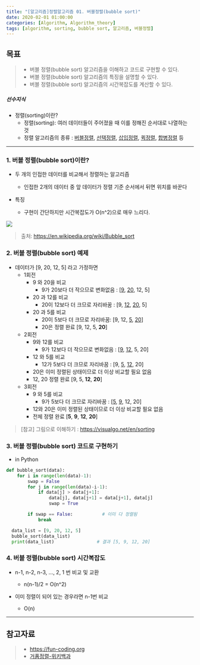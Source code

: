 ```yaml
---
title: "[알고리즘]정렬알고리즘 01. 버블정렬(bubble sort)"
date: 2020-02-01 01:00:00
categories: [Algorithm, Algorithm_theory]
tags: [algorithm, sorting, bubble sort, 알고리즘, 버블정렬]
---
```

## 목표
> * 버블 정렬(bubble sort) 알고리즘을 이해하고 코드로 구현할 수 있다.   
> * 버블 정렬(bubble sort) 알고리즘의 특징을 설명할 수 있다.   
> * 버블 정렬(bubble sort) 알고리즘의 시간복잡도를 계산할 수 있다.

##### 선수지식

* 정렬(sorting)이란?
  - 정렬(sorting): 여러 데이터들이 주어졌을 때 이를 정해진 순서대로 나열하는 것
  - 정렬 알고리즘의 종류 : [버블정렬], [선택정렬], [삽입정렬], [퀵정렬], [합병정렬] 등

[버블정렬]: /posts/sorting-bubblesort
[선택정렬]:/posts/sorting-selectionsort
[삽입정렬]:/posts/sorting-insertionsort
[퀵정렬]:/posts/sorting-quicksort
[합병정렬]:/posts/sorting-mergesort
------------------------------------------------------

### 1. 버블 정렬(bubble sort)이란?
* 두 개의 인접한 데이터를 비교해서 정렬하는 알고리즘
  - 인접한 2개의 데이터 중 앞 데이터가 정렬 기준 순서에서 뒤면 위치를 바꾼다

* 특징
  - 구현이 간단하지만 시간복잡도가 O(n^2)으로 매우 느리다.

![](https://upload.wikimedia.org/wikipedia/commons/c/c8/Bubble-sort-example-300px.gif)


> 출처: <https://en.wikipedia.org/wiki/Bubble_sort>

### 2. 버블 정렬(bubble sort) 예제
* 데이터가 [9, 20, 12, 5] 라고 가정하면
  - 1회전
    + 9 와 20을 비교
      + 9가 20보다 더 작으므로 변화없음 : [<U>9</U>, <U>20</U>, 12, 5]
    + 20 과 12를 비교
      + 20이 12보다 더 크므로 자리바꿈 : [9, <U>12</U>, <U>20</U>, 5]
    + 20 과 5를 비교
      + 20이 5보다 더 크므로 자리바꿈: [9, 12, <U>5</U>, <U>20</U>]
      + 20은 정렬 완료 [9, 12, 5, **20**]
  - 2회전
    + 9와 12를 비교
      + 9가 12보다 더 작으므로 변화없음 : [<U>9</U>, <U>12</U>, 5, 20]
    + 12 와 5를 비교
      + 12가 5보다 더 크므로 자리바꿈 : [9, <U>5</U>, <U>12</U>, 20]
    + 20은 이미 정렬된 상태이므로 더 이상 비교할 필요 없음
    + 12, 20 정렬 완료 [9, 5, **12**, **20**]
  - 3회전
    + 9 와 5를 비교
      + 9가 5보다 더 크므로 자리바꿈 : [<U>5</U>, <U>9</U>, 12, 20]
    + 12와 20은 이미 정렬된 상태이므로 더 이상 비교할 필요 없음
    + 전체 정렬 완료 [**5**, **9**, **12**, **20**]

> [참고] 그림으로 이해하기 : <https://visualgo.net/en/sorting>

### 3. 버블 정렬(bubble sort) 코드로 구현하기

* in Python
```python
def bubble_sort(data):
    for i in range(len(data)-1):
        swap = False
        for j in range(len(data)-i-1):
            if data[j] > data[j+1]:
                data[j], data[j+1] = data[j+1], data[j]
                swap = True

        if swap == False:           # 이미 다 정렬됨
            break

  data_list = [9, 20, 12, 5]
  bubble_sort(data_list)
  print(data_list)                # 결과 [5, 9, 12, 20]
```

### 4. 버블 정렬(bubble sort) 시간복잡도

* n-1, n-2, n-3, ..., 2, 1 번 비교 및 교환
  - n(n-1)/2 = O(n^2)

* 이미 정렬이 되어 있는 경우라면 n-1번 비교
  - O(n)

------------------------------------------------------
## 참고자료
> * <https://fun-coding.org>
> * [거품정렬-위키백과]

[거품정렬-위키백과]:https://ko.wikipedia.org/wiki/%EA%B1%B0%ED%92%88_%EC%A0%95%EB%A0%AC
